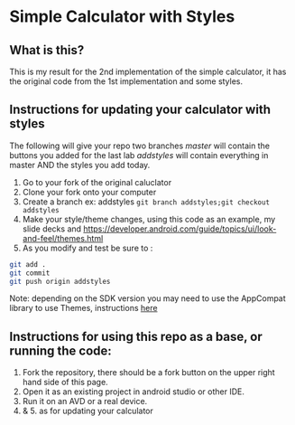 # Simple Calculator with Styles

## What is this?

This is my result for the 2nd implementation of the simple calculator, it has the original code from the 1st implementation and some styles.

## Instructions for updating your calculator with styles

The following will give your repo two branches
_master_  will contain the buttons you added for the last lab
_addstyles_ will contain everything in master AND the styles you add today.

1. Go to your fork of the original caluclator
2. Clone your fork onto your computer
3. Create a branch ex: addstyles `git branch addstyles;git checkout addstyles`
4. Make your style/theme changes, using this code as an example, my slide decks and https://developer.android.com/guide/topics/ui/look-and-feel/themes.html
5. As you modify and test be sure to :
```bash
git add .
git commit
git push origin addstyles
```
Note:  depending on the SDK version you may need to use the AppCompat library to use Themes, instructions [here](http://androidstuff2018.tiddlyspot.com/#%5B%5BUsing%20Android%20Support%20Libraries%5D%5D
) 

## Instructions for using this repo as a base, or running the code:

1. Fork the repository, there should be a fork button on the upper right hand side of this page.
2. Open it as an existing project in android studio or other IDE.
3. Run it on an AVD or a real device.
4. & 5. as for updating your calculator
